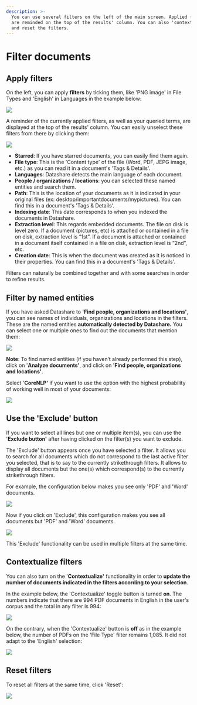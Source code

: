 ```yaml
---
description: >-
  You can use several filters on the left of the main screen. Applied filters
  are reminded on the top of the results' column. You can also 'contextualize'
  and reset the filters.
---
```


# Filter documents

## Apply filters

On the left, you can apply **filters** by ticking them, like 'PNG image' in File Types and 'English' in Languages in the example below:

![](../.gitbook/assets/3.png)

A reminder of the currently applied filters, as well as your queried terms, are displayed at the top of the results' column. You can easily unselect these filters from there by clicking them:

![](../.gitbook/assets/applied-filters.png)



* **Starred**: If you have starred documents, you can easily find them again.
* **File type**: This is the 'Content type' of the file \(Word, PDF, JEPG image, etc.\) as you can read it in a document's 'Tags & Details'.
* **Languages**: Datashare detects the main language of each document.
* **People / organizations / locations**: you can selected these named entities and search them.
* **Path**: This is the location of your documents as it is indicated in your original files \(ex: desktop/importantdocuments/mypictures\). You can find this in a document's 'Tags & Details'.
* **Indexing date**: This date corresponds to when you indexed the documents in Datashare.
* **Extraction level**: This regards embedded documents. The file on disk is level zero. If a document \(pictures, etc\) is attached or contained in a file on disk, extraction level is “1st”. If a document is attached or contained in a document itself contained in a file on disk, extraction level is “2nd”, etc.
* **Creation date**: This is when the document was created as it is noticed in their properties. You can find this in a document's 'Tags & Details'.

Filters can naturally be combined together and with some searches in order to refine results.



## Filter by named entities

 If you have asked Datashare to '**Find people, organizations and locations'**, you can see names of individuals, organizations and locations in the filters. These are the named entities **automatically detected by Datashare.** You can select one or multiple ones to find out the documents that mention them:

![](../.gitbook/assets/filter.png)



**Note**: To find named entities \(if you haven’t already performed this step\), click on '**Analyze documents'**, and click on '**Find people, organizations and locations'**.

Select '**CoreNLP'** if you want to use the option with the highest probability of working well in most of your documents:

![](../.gitbook/assets/2222.png)



## Use the 'Exclude' button

If you want to select all lines but one or multiple item\(s\), you can use the '**Exclude button'** after having clicked on the filter\(s\) you want to exclude. 

The 'Exclude' button appears once you have selected a filter. It allows you to search for all documents which do not correspond to the last active filter you selected, that is to say to the currently strikethrough filters. It allows to display all documents but the one\(s\) which correspond\(s\) to the currently strikethrough filters.

For example, the configuration below makes you see only 'PDF' and 'Word' documents.

![](../.gitbook/assets/screenshot-2019-07-05-at-14.19.41.png)

Now if you click on 'Exclude', this configuration makes you see all documents but 'PDF' and 'Word' documents.

![](../.gitbook/assets/screenshot-2019-07-05-at-14.19.57.png)

This 'Exclude' functionality can be used in multiple filters at the same time. 



## Contextualize filters

 You can also turn on the '**Contextualize'** functionality in order to **update the number of documents indicated in the filters according to your selection**. 

In the example below, the 'Contextualize' toggle button is turned **on**. The numbers indicate that there are 994 PDF documents in English in the user's corpus and the total in any filter is 994:

![](../.gitbook/assets/screen-shot-2019-06-21-at-4.37.13-pm.png)

On the contrary, when the 'Contextualize' button is **off** as in the example below, the number of PDFs on the 'File Type' filter remains 1,085. It did not adapt to the 'English' selection:

![](../.gitbook/assets/screen-shot-2019-06-21-at-4.41.26-pm.png)



## Reset filters

To reset all filters at the same time, click 'Reset':

![](../.gitbook/assets/reset.png)

